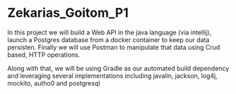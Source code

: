 # Zekarias_Goitom_P1
In this project we will build a Web API in the java language (via intellij), launch a Postgres database from a docker container to keep our data persisten. Finally we will use Postman to manipulate that data using Crud based, HTTP operations. 

Along with that, we will be using Gradle as our automated build dependency and leveraging several implementations including javalin, jackson, log4j, mockito, autho0 and postgresql
